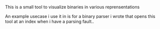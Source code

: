 This is a small tool to visualize binaries in various reprensentations

An example usecase i use it in is for a binary parser i wrote that opens this tool at an index when i have a parsing fault..